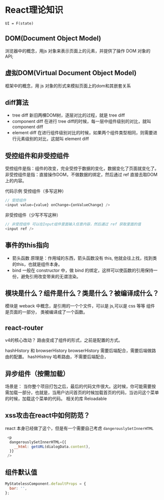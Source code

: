 # React理论知识
`UI = F(state)`

## DOM(Document Object Model)
浏览器中的概念，用js 对象来表示页面上的元素，并提供了操作 DOM 对象的 API;



## 虚拟DOM(Virtual Document Object Model)
框架中的概念，用 js 对象的形式来模拟页面上的dom和其嵌套关系

## diff算法
* tree diff
新旧两棵DOM树，逐层对比的过程，就是 tree diff
* component diff
在进行 tree diff的时候，每一层中组件级别的对比，就叫 component diff
* element diff
在进行组件级别对比的时候，如果两个组件类型相同，则需要进行元素级别的对比，这就叫 element diff




## 受控组件和非受控组件
受控组件是指：组件的改变，完全受控于数据的变化，数据变化了页面就变化了。
非受控组件是指：直接操作DOM，不做数据的绑定，然后通过 ref 直接去取DOM上的内容。

代码示例
受控组件（多写这种）
```javascript
// 受控组件 
<input value={value} onChange={onValueChange} />
```

非受控组件（少写不写这种）
```javascript
// 非受控组件 可以在Input组件里面输入任意内容，然后通过 ref 获取里面的值
<input ref />
```



## 事件的this指向
* 箭头函数
原理是：作用域的东西，箭头函数没有 this, 他就会往上找，找到类的this，也就是组件本身。
* bind
一般在 constructor 中，做 bind 的绑定，这样可以使函数的引用保持一份，避免引用改变带来的无谓渲染。



## 模块是什么？组件是什么？类是什么？被编译成什么？
模块是 weback 中概念，是引用的一个个文件，可以是 js,可以是 css 等等
组件是页面的一部分，
类被编译成了一个函数。


## react-router 
v4的核心改动？
路由变成了组件的形式，之前是配置的方式。

hashHistory 和 browserHistory
browserHistory 需要后端配合，需要后端做路由的配置。
hashHistroy 哈希路由，不需要后端配合，

## 异步组件（按需加载）
场景是： 当你整个项目打包之后，最后的代码文件很大。这时候，你可能需要按需加载一部分，也就是，当用户访问首页的时候加载首页的代码，当访问这个菜单的时候，加载这个菜单的代码。
相关的库 Reloadable


## xss攻击在react中如何防范？
react 本身已经做了这个，但是有一个需要自己考虑 
`dangerouslySetInnerHTML` 
```javascript
 <p
  dangerouslySetInnerHTML={{
    __html: getURL(dialogData.content),
  }}
 />
```


## 组件默认值
```javascript
MyStatelessComponent.defaultProps = {
  bar: '',
};
```